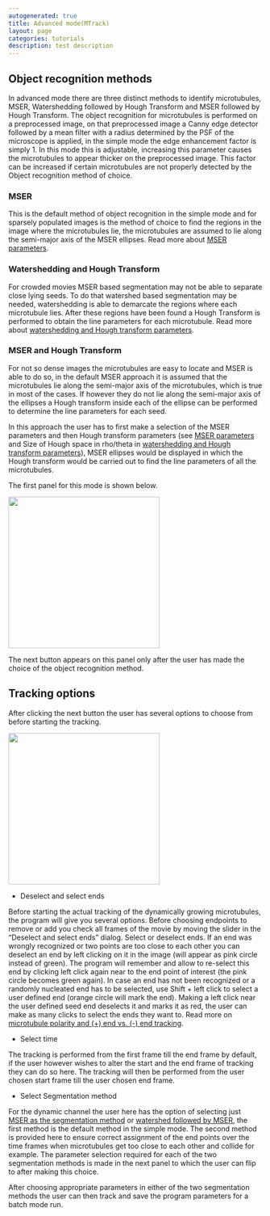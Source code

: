 ```yaml
---
autogenerated: true
title: Advanced mode(MTrack)
layout: page
categories: tutorials
description: test description
---
```


Object recognition methods
--------------------------

In advanced mode there are three distinct methods to identify microtubules, MSER, Watershedding followed by Hough Transform and MSER followed by Hough Transform. The object recognition for microtubules is performed on a preprocessed image, on that preprocessed image a Canny edge detector followed by a mean filter with a radius determined by the PSF of the microscope is applied, in the simple mode the edge enhancement factor is simply 1. In this mode this is adjustable, increasing this parameter causes the microtubules to appear thicker on the preprocessed image. This factor can be increased if certain microtubules are not properly detected by the Object recognition method of choice.

### MSER

This is the default method of object recognition in the simple mode and for sparsely populated images is the method of choice to find the regions in the image where the microtubules lie, the microtubules are assumed to lie along the semi-major axis of the MSER ellipses. Read more about [MSER parameters](/plugins/mser-parameters).

### Watershedding and Hough Transform

For crowded movies MSER based segmentation may not be able to separate close lying seeds. To do that watershed based segmentation may be needed, watershedding is able to demarcate the regions where each microtubule lies. After these regions have been found a Hough Transform is performed to obtain the line parameters for each microtubule. Read more about [watershedding and Hough transform parameters](Watershedding_and_Hough_transform_parameters).

### MSER and Hough Transform

For not so dense images the microtubules are easy to locate and MSER is able to do so, in the default MSER approach it is assumed that the microtubules lie along the semi-major axis of the microtubules, which is true in most of the cases. If however they do not lie along the semi-major axis of the ellipses a Hough transform inside each of the ellipse can be performed to determine the line parameters for each seed.

In this approach the user has to first make a selection of the MSER parameters and then Hough transform parameters (see [MSER parameters](/plugins/mser-parameters) and Size of Hough space in rho/theta in [watershedding and Hough transform parameters](Watershedding_and_Hough_transform_parameters)), MSER ellipses would be displayed in which the Hough transform would be carried out to find the line parameters of all the microtubules.

The first panel for this mode is shown below.

<img src="/media/Advanced1.png" width="300"/>

The next button appears on this panel only after the user has made the choice of the object recognition method.

Tracking options
----------------

After clicking the next button the user has several options to choose from before starting the tracking.

<img src="/media/Advanced4.png" width="300"/>

-   Deselect and select ends

Before starting the actual tracking of the dynamically growing microtubules, the program will give you several options. Before choosing endpoints to remove or add you check all frames of the movie by moving the slider in the “Deselect and select ends” dialog. Select or deselect ends. If an end was wrongly recognized or two points are too close to each other you can deselect an end by left clicking on it in the image (will appear as pink circle instead of green). The program will remember and allow to re-select this end by clicking left click again near to the end point of interest (the pink circle becomes green again). In case an end has not been recognized or a randomly nucleated end has to be selected, use Shift + left click to select a user defined end (orange circle will mark the end). Making a left click near the user defined seed end deselects it and marks it as red, the user can make as many clicks to select the ends they want to. Read more on [microtubule polarity and (+) end vs. (-) end tracking](Microtubule_polarity_and_(+)_end_vs._(-)_end_tracking "wikilink").

-   Select time

The tracking is performed from the first frame till the end frame by default, if the user however wishes to alter the start and the end frame of tracking they can do so here. The tracking will then be performed from the user chosen start frame till the user chosen end frame.

-   Select Segmentation method

For the dynamic channel the user here has the option of selecting just [MSER as the segmentation method](MSER_as_the_segmentation_method) or [watershed followed by MSER](Watershed_followed_by_MSER), the first method is the default method in the simple mode. The second method is provided here to ensure correct assignment of the end points over the time frames when microtubules get too close to each other and collide for example. The parameter selection required for each of the two segmentation methods is made in the next panel to which the user can flip to after making this choice.

After choosing appropriate parameters in either of the two segmentation methods the user can then track and save the program parameters for a batch mode run.
